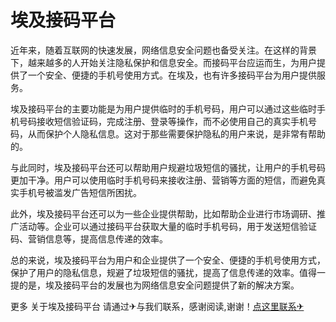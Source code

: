 # 埃及接码平台

近年来，随着互联网的快速发展，网络信息安全问题也备受关注。在这样的背景下，越来越多的人开始关注隐私保护和信息安全。而接码平台应运而生，为用户提供了一个安全、便捷的手机号使用方式。在埃及，也有许多接码平台为用户提供服务。

埃及接码平台的主要功能是为用户提供临时的手机号码，用户可以通过这些临时手机号码接收短信验证码，完成注册、登录等操作，而不必使用自己的真实手机号码，从而保护个人隐私信息。这对于那些需要保护隐私的用户来说，是非常有帮助的。

与此同时，埃及接码平台还可以帮助用户规避垃圾短信的骚扰，让用户的手机号码更加干净。用户可以使用临时手机号码来接收注册、营销等方面的短信，而避免真实手机号被滥发广告短信所困扰。

此外，埃及接码平台还可以为一些企业提供帮助，比如帮助企业进行市场调研、推广活动等。企业可以通过接码平台获取大量的临时手机号码，用于发送短信验证码、营销信息等，提高信息传递的效率。

总的来说，埃及接码平台为用户和企业提供了一个安全、便捷的手机号使用方式，保护了用户的隐私信息，规避了垃圾短信的骚扰，提高了信息传递的效率。值得一提的是，埃及接码平台的发展也为网络信息安全问题提供了新的解决方案。

更多 关于埃及接码平台 请通过✈与我们联系，感谢阅读,谢谢！[点这里联系✈](https://ww.k02.cc)